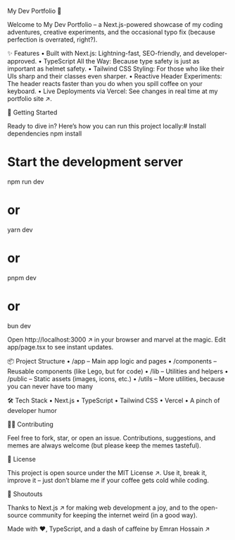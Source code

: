 My Dev Portfolio 🚀

Welcome to My Dev Portfolio – a Next.js-powered showcase of my coding adventures, creative experiments, and the occasional typo fix (because perfection is overrated, right?).

✨ Features
	•	Built with Next.js: Lightning-fast, SEO-friendly, and developer-approved.
	•	TypeScript All the Way: Because type safety is just as important as helmet safety.
	•	Tailwind CSS Styling: For those who like their UIs sharp and their classes even sharper.
	•	Reactive Header Experiments: The header reacts faster than you do when you spill coffee on your keyboard.
	•	Live Deployments via Vercel: See changes in real time at my portfolio site ↗.

🚀 Getting Started

Ready to dive in? Here’s how you can run this project locally:# Install dependencies
npm install

# Start the development server
npm run dev
# or
yarn dev
# or
pnpm dev
# or
bun dev

Open http://localhost:3000 ↗ in your browser and marvel at the magic. Edit ‎⁠app/page.tsx⁠ to see instant updates.

📦 Project Structure
	•	‎⁠/app⁠ – Main app logic and pages
	•	‎⁠/components⁠ – Reusable components (like Lego, but for code)
	•	‎⁠/lib⁠ – Utilities and helpers
	•	‎⁠/public⁠ – Static assets (images, icons, etc.)
	•	‎⁠/utils⁠ – More utilities, because you can never have too many

🛠️ Tech Stack
	•	Next.js
	•	TypeScript
	•	Tailwind CSS
	•	Vercel
	•	A pinch of developer humor

🧑‍💻 Contributing

Feel free to fork, star, or open an issue. Contributions, suggestions, and memes are always welcome (but please keep the memes tasteful).

📝 License

This project is open source under the MIT License ↗. Use it, break it, improve it – just don’t blame me if your coffee gets cold while coding.

📣 Shoutouts

Thanks to Next.js ↗ for making web development a joy, and to the open-source community for keeping the internet weird (in a good way).

Made with ❤️, TypeScript, and a dash of caffeine by Emran Hossain ↗
